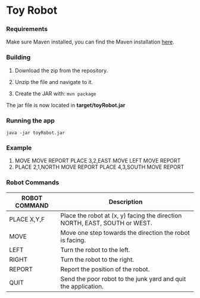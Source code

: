 # Toy Robot

### Requirements

Make sure Maven installed, you can find the Maven installation [here](https://maven.apache.org/download.cgi).

### Building

1. Download the zip from the repository.

2. Unzip the file and navigate to it.

3. Create the JAR with: ```mvn package```

The jar file is now located in **target/toyRobot.jar**

### Running the app

```java -jar toyRobot.jar```


### Example

1. MOVE MOVE REPORT PLACE 3,2,EAST MOVE LEFT MOVE REPORT
2. PLACE 2,1,NORTH MOVE REPORT PLACE 4,3,SOUTH MOVE REPORT

### Robot Commands



|ROBOT COMMAND|Description|
|-------------|-----------|
|PLACE X,Y,F|Place the robot at (x, y) facing the direction NORTH, EAST, SOUTH or WEST.|
|MOVE|Move one step towards the direction the robot is facing.|
|LEFT|Turn the robot to the left.|
|RIGHT|Turn the robot to the right.|
|REPORT|Report the position of the robot.|
|QUIT|Send the poor robot to the junk yard and quit the application.|




